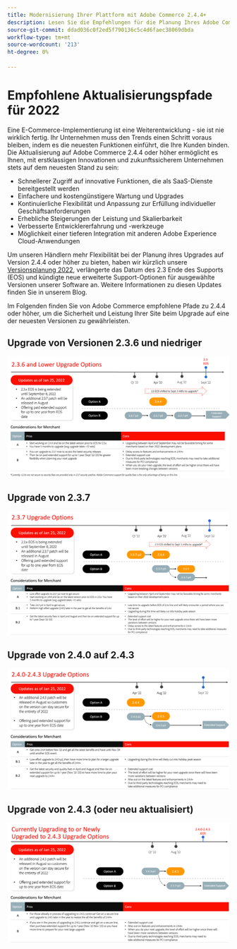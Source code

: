 ```yaml
---
title: Modernisierung Ihrer Plattform mit Adobe Commerce 2.4.4+
description: Lesen Sie die Empfehlungen für die Planung Ihres Adobe Commerce- oder Magento Open Source-Upgrades im Jahr 2022.
source-git-commit: ddad036c0f2ed5f790136c5c4d6faec38069dbda
workflow-type: tm+mt
source-wordcount: '213'
ht-degree: 0%

---
```



# Empfohlene Aktualisierungspfade für 2022

Eine E-Commerce-Implementierung ist eine Weiterentwicklung - sie ist nie wirklich fertig. Ihr Unternehmen muss den Trends einen Schritt voraus bleiben, indem es die neuesten Funktionen einführt, die Ihre Kunden binden. Die Aktualisierung auf Adobe Commerce 2.4.4 oder höher ermöglicht es Ihnen, mit erstklassigen Innovationen und zukunftssicherem Unternehmen stets auf dem neuesten Stand zu sein:

- Schnellerer Zugriff auf innovative Funktionen, die als SaaS-Dienste bereitgestellt werden
- Einfachere und kostengünstigere Wartung und Upgrades
- Kontinuierliche Flexibilität und Anpassung zur Erfüllung individueller Geschäftsanforderungen
- Erhebliche Steigerungen der Leistung und Skalierbarkeit
- Verbesserte Entwicklererfahrung und -werkzeuge
- Möglichkeit einer tieferen Integration mit anderen Adobe Experience Cloud-Anwendungen

Um unseren Händlern mehr Flexibilität bei der Planung ihres Upgrades auf Version 2.4.4 oder höher zu bieten, haben wir kürzlich unsere [Versionsplanung 2022](https://devdocs.magento.com/release/), verlängerte das Datum des 2.3 Ende des Supports (EOS) und kündigte neue erweiterte Support-Optionen für ausgewählte Versionen unserer Software an. Weitere Informationen zu diesen Updates finden Sie in unserem Blog.

Im Folgenden finden Sie von Adobe Commerce empfohlene Pfade zu 2.4.4 oder höher, um die Sicherheit und Leistung Ihrer Site beim Upgrade auf eine der neuesten Versionen zu gewährleisten.

## Upgrade von Versionen 2.3.6 und niedriger

![](../../assets/upgrade-guide/2.3.6.png)

## Upgrade von 2.3.7

![](../../assets/upgrade-guide/2.3.7.png)

## Upgrade von 2.4.0 auf 2.4.3

![](../../assets/upgrade-guide/2.4.0-2.4.3.png)

## Upgrade von 2.4.3 (oder neu aktualisiert)

![](../../assets/upgrade-guide/2.4.3.png)

